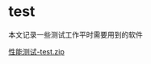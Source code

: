 # test
本文记录一些测试工作平时需要用到的软件

[性能测试-test.zip](https://github.com/KeXiping/test/files/8945665/-test.zip)

